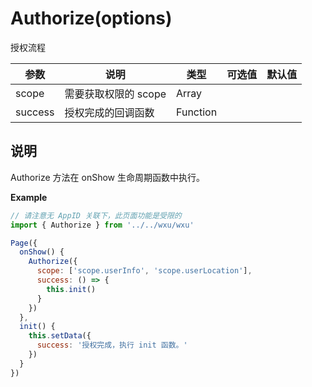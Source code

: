<a name="authorize"></a>

# Authorize(options)
授权流程

参数 | 说明 | 类型 | 可选值 | 默认值
--- | --- | --- | --- | ---
scope | 需要获取权限的 scope | Array |
success | 授权完成的回调函数 | Function


## 说明
Authorize 方法在 onShow 生命周期函数中执行。


**Example**

```js
// 请注意无 AppID 关联下，此页面功能是受限的
import { Authorize } from '../../wxu/wxu'

Page({
  onShow() {
    Authorize({
      scope: ['scope.userInfo', 'scope.userLocation'],
      success: () => {
        this.init()
      }
    })
  },
  init() {
    this.setData({
      success: '授权完成，执行 init 函数。'
    })
  }
})
```